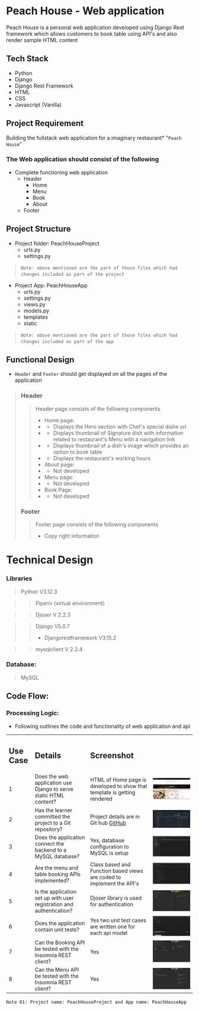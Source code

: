 # Peach House - Web application
Peach House is a personal web application developed using Django Rest framework which allows customers to book table using API's and also render sample HTML content
## Tech Stack
* Python
* Django
* Django Rest Framework
* HTML
* CSS
* Javascript (Vanilla)

## Project Requirement
Building the fullstack web application for a imaginary restaurant* "`Peach House`"

### The Web application should consist of the following
* Complete functioning web application
    * Header
        * Home
        * Menu
        * Book
        * About
    * Footer
## Project Structure
* Project folder: PeachHouseProject
    * urls.py
    * settings.py
> `Note: above mentioned are the part of those files which had changes included as part of the project`
* Project App: PeachHouseApp
    * urls.py
    * settings.py
    * views.py
    * models.py
    * templates
    * static
> `Note: above mentioned are the part of those files which had changes included as part of the app`

## Functional Design
* `Header` and `Footer` should get displayed on all the pages of the application
> ### Header
> > Header page consists of the following components
> > * Home page:
> > * * Displays the Hero section with Chef's special dishe url
> > * * Displays thumbnail of Signature dish with information related to restaurant's Menu with a navigation link
> > * * Displays thumbnail of a dish's image which provides an option to book table
> > * * Displays the restaurant's working hours
> > * About page:
> > * * Not developed
> > * Menu page:
> > * * Not developed
> > * Book Page:
> > * * Not developed
> ### Footer
> > Footer page consists of the following components
> > * Copy right information

# Technical Design
### Libraries
> Python V3.12.3

> > Pipenv (virtual environment)

> >  Djoser V 2.2.3

> >  Django V5.0.7
> >   * Djangorestframework V3.15.2

> >  mysqlclient V 2.2.4

### Database:
> MySQL

## Code Flow:
### Processing Logic:
* Following outlines the code and functionality of web application and api

<table>
  <tr>
    <td><h2>Use Case</h2></td>
    <td><h2>Details</h2></td>
    <td><h2>Screenshot</h2></td>
  </tr>
  <tr>
    <td>1</td>
    <td>Does the web application use Django to serve static HTML content?</td>
    <td>HTML of Home page is developed to show that template is getting rendered</td>
    <td><img src = "https://github.com/vish4life/PeachHouse-Fullstack/blob/8034079c13693c4a8f24f14d990dd6cf912764e3/snapshots/homepage.JPG"/></td>
  </tr>
  <tr>
    <td>2</td>
    <td>Has the learner committed the project to a Git repository?</td>
    <td>Project details are in Git hub <a href="https://github.com/vish4life/PeachHouse-Fullstack">GitHub</a></td>
    <td><img src = "https://github.com/vish4life/PeachHouse-Fullstack/blob/8034079c13693c4a8f24f14d990dd6cf912764e3/snapshots/gitHub.JPG"/></td>
  </tr>
  <tr>
    <td>3</td>
    <td>Does the application connect the backend to a MySQL database?</td>
    <td>Yes, database configuration to MySQL is setup</td>
    <td><img src = "https://github.com/vish4life/PeachHouse-Fullstack/blob/8034079c13693c4a8f24f14d990dd6cf912764e3/snapshots/mysqldb.JPG"/></td>
  </tr>
  <tr>
    <td>4</td>
    <td>Are the menu and table booking APIs implemented?</td>
    <td>Class based and Function based views are coded to implement the API's</td>
    <td><img src = "https://github.com/vish4life/PeachHouse-Fullstack/blob/8034079c13693c4a8f24f14d990dd6cf912764e3/snapshots/apiview.JPG"/></td>
  </tr>
  <tr>
    <td>5</td>
    <td>Is the application set up with user registration and authentication?</td>
    <td>Djoser library is used for authentication</td>
    <td><img src = "https://github.com/vish4life/PeachHouse-Fullstack/blob/8034079c13693c4a8f24f14d990dd6cf912764e3/snapshots/authdetails.JPG"/></td>
  </tr>
  <tr>
    <td>6</td>
    <td>Does the application contain unit tests?</td>
    <td>Yes two unit test cases are written one for each api model</td>
    <td><img src = "https://github.com/vish4life/PeachHouse-Fullstack/blob/8034079c13693c4a8f24f14d990dd6cf912764e3/snapshots/unittests.JPG"/></td>
  </tr>
  <tr>
    <td>7</td>
    <td>Can the Booking API be tested with the Insomnia REST client?</td>
    <td>Yes</td>
    <td><img src = "https://github.com/vish4life/PeachHouse-Fullstack/blob/8034079c13693c4a8f24f14d990dd6cf912764e3/snapshots/ins_booking.JPG"/></td>
  </tr>
  <tr>
    <td>8</td>
    <td>Can the Menu API be tested with the Insomnia REST client?</td>
    <td>Yes</td>
    <td><img src = "https://github.com/vish4life/PeachHouse-Fullstack/blob/8034079c13693c4a8f24f14d990dd6cf912764e3/snapshots/ins_menu.JPG"/></td>
  </tr>
</table>

`Note 01: Project name: PeachHouseProject and App name: PeachHouseApp`